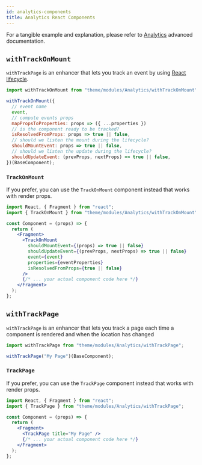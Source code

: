 ```yaml
---
id: analytics-components
title: Analytics React Components
---
```


For a tangible example and explanation, please refer to [Analytics](/docs/advanced/theme/analytics.html) advanced documentation.

## `withTrackOnMount`

`withTrackPage` is an enhancer that lets you track an event by using [React lifecycle](http://projects.wojtekmaj.pl/react-lifecycle-methods-diagram/).

```jsx
import withTrackOnMount from "theme/modules/Analytics/withTrackOnMount";

withTrackOnMount({
  // event name
  event,
  // compute events props
  mapPropsToProperties: props => ({ ...properties })
  // is the component ready to be tracked?
  isResolvedFromProps: props => true || false,
  // should we listen the mount during the lifecycle?
  shouldMountEvent: props => true || false,
  // should we listen the update during the lifecycle?
  shouldUpdateEvent: (prevProps, nextProps) => true || false,
})(BaseComponent);
```

### `TrackOnMount`

If you prefer, you can use the `TrackOnMount` component instead that works with render props.

```jsx
import React, { Fragment } from "react";
import { TrackOnMount } from "theme/modules/Analytics/withTrackOnMount";

const Component = (props) => {
  return (
    <Fragment>
      <TrackOnMount
        shouldMountEvent={(props) => true || false}
        shouldUpdateEvent={(prevProps, nextProps) => true || false}
        event={event}
        properties={eventProperties}
        isResolvedFromProps={true || false}
      />
      {/* ... your actual component code here */}
    </Fragment>
  );
};
```

## `withTrackPage`

`withTrackPage` is an enhancer that lets you track a page each time a component is rendered and when the location has changed

```jsx
import withTrackPage from "theme/modules/Analytics/withTrackPage";

withTrackPage("My Page")(BaseComponent);
```

### `TrackPage`

If you prefer, you can use the `TrackPage` component instead that works with render props.

```jsx
import React, { Fragment } from "react";
import { TrackPage } from "theme/modules/Analytics/withTrackPage";

const Component = (props) => {
  return (
    <Fragment>
      <TrackPage title="My Page" />
      {/* ... your actual component code here */}
    </Fragment>
  );
};
```
